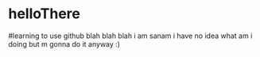 # helloThere
#learning to use github
blah blah blah
i am sanam
i have no idea what am i doing
but m gonna do it anyway :)
